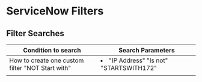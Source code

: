 # ServiceNow Filters

## Filter Searches

|Condition to search | Search Parameters |
|---|---|
| How to create one custom filter "NOT Start with"| <li>"IP Address" "Is not" "STARTSWITH172"</li>|
| | |
